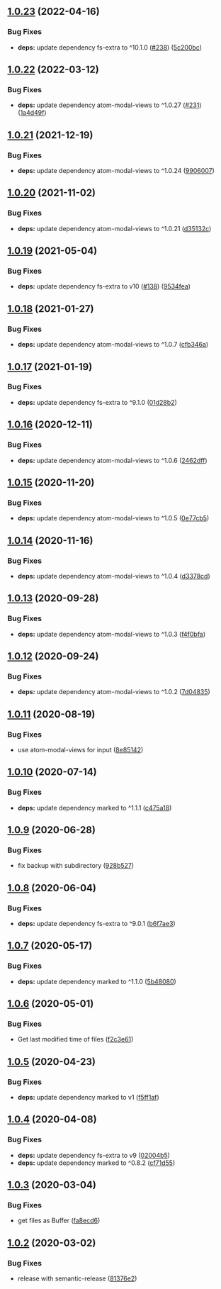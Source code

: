 ## [1.0.23](https://github.com/UziTech/sync-settings-folder-location/compare/v1.0.22...v1.0.23) (2022-04-16)


### Bug Fixes

* **deps:** update dependency fs-extra to ^10.1.0 ([#238](https://github.com/UziTech/sync-settings-folder-location/issues/238)) ([5c200bc](https://github.com/UziTech/sync-settings-folder-location/commit/5c200bc78b27b0a40ab59deeab219acc66adbd9f))

## [1.0.22](https://github.com/UziTech/sync-settings-folder-location/compare/v1.0.21...v1.0.22) (2022-03-12)


### Bug Fixes

* **deps:** update dependency atom-modal-views to ^1.0.27 ([#231](https://github.com/UziTech/sync-settings-folder-location/issues/231)) ([1a4d49f](https://github.com/UziTech/sync-settings-folder-location/commit/1a4d49f01dedaca34a3020943673d96f2ff55bea))

## [1.0.21](https://github.com/UziTech/sync-settings-folder-location/compare/v1.0.20...v1.0.21) (2021-12-19)


### Bug Fixes

* **deps:** update dependency atom-modal-views to ^1.0.24 ([9906007](https://github.com/UziTech/sync-settings-folder-location/commit/99060077b3c675e4502f690eea208743432ddaf5))

## [1.0.20](https://github.com/UziTech/sync-settings-folder-location/compare/v1.0.19...v1.0.20) (2021-11-02)


### Bug Fixes

* **deps:** update dependency atom-modal-views to ^1.0.21 ([d35132c](https://github.com/UziTech/sync-settings-folder-location/commit/d35132c4b1da9facc05c1f2b2ca77bd76705d628))

## [1.0.19](https://github.com/UziTech/sync-settings-folder-location/compare/v1.0.18...v1.0.19) (2021-05-04)


### Bug Fixes

* **deps:** update dependency fs-extra to v10 ([#138](https://github.com/UziTech/sync-settings-folder-location/issues/138)) ([9534fea](https://github.com/UziTech/sync-settings-folder-location/commit/9534fea0c9547d0ff866e6a4b12b612bc02e7e68))

## [1.0.18](https://github.com/UziTech/sync-settings-folder-location/compare/v1.0.17...v1.0.18) (2021-01-27)


### Bug Fixes

* **deps:** update dependency atom-modal-views to ^1.0.7 ([cfb346a](https://github.com/UziTech/sync-settings-folder-location/commit/cfb346aa356dec73f7992e4ced5007711a63d78d))

## [1.0.17](https://github.com/UziTech/sync-settings-folder-location/compare/v1.0.16...v1.0.17) (2021-01-19)


### Bug Fixes

* **deps:** update dependency fs-extra to ^9.1.0 ([01d28b2](https://github.com/UziTech/sync-settings-folder-location/commit/01d28b252d6713b9d3df809fec372ade90b965b6))

## [1.0.16](https://github.com/UziTech/sync-settings-folder-location/compare/v1.0.15...v1.0.16) (2020-12-11)


### Bug Fixes

* **deps:** update dependency atom-modal-views to ^1.0.6 ([2462dff](https://github.com/UziTech/sync-settings-folder-location/commit/2462dff7539fdf2b2638e878b777c443c9673b41))

## [1.0.15](https://github.com/UziTech/sync-settings-folder-location/compare/v1.0.14...v1.0.15) (2020-11-20)


### Bug Fixes

* **deps:** update dependency atom-modal-views to ^1.0.5 ([0e77cb5](https://github.com/UziTech/sync-settings-folder-location/commit/0e77cb598f77db1057cb5510035552e307579538))

## [1.0.14](https://github.com/UziTech/sync-settings-folder-location/compare/v1.0.13...v1.0.14) (2020-11-16)


### Bug Fixes

* **deps:** update dependency atom-modal-views to ^1.0.4 ([d3378cd](https://github.com/UziTech/sync-settings-folder-location/commit/d3378cd67a4e41f8a4d79438c4c9610575e0a546))

## [1.0.13](https://github.com/UziTech/sync-settings-folder-location/compare/v1.0.12...v1.0.13) (2020-09-28)


### Bug Fixes

* **deps:** update dependency atom-modal-views to ^1.0.3 ([f4f0bfa](https://github.com/UziTech/sync-settings-folder-location/commit/f4f0bfafd59ca7510bfc6deb78b5ad0869a52a6a))

## [1.0.12](https://github.com/UziTech/sync-settings-folder-location/compare/v1.0.11...v1.0.12) (2020-09-24)


### Bug Fixes

* **deps:** update dependency atom-modal-views to ^1.0.2 ([7d04835](https://github.com/UziTech/sync-settings-folder-location/commit/7d04835da7d38d2099a6d978cfb4b3c5f7feee65))

## [1.0.11](https://github.com/UziTech/sync-settings-folder-location/compare/v1.0.10...v1.0.11) (2020-08-19)


### Bug Fixes

* use atom-modal-views for input ([8e85142](https://github.com/UziTech/sync-settings-folder-location/commit/8e851422360be05df237c1cd21da43091b48f4dc))

## [1.0.10](https://github.com/UziTech/sync-settings-folder-location/compare/v1.0.9...v1.0.10) (2020-07-14)


### Bug Fixes

* **deps:** update dependency marked to ^1.1.1 ([c475a18](https://github.com/UziTech/sync-settings-folder-location/commit/c475a18e1e2599f6a6faa23ae216c4f7e46adaf2))

## [1.0.9](https://github.com/UziTech/sync-settings-folder-location/compare/v1.0.8...v1.0.9) (2020-06-28)


### Bug Fixes

* fix backup with subdirectory ([928b527](https://github.com/UziTech/sync-settings-folder-location/commit/928b52726003e321eb5c0609ce906384350e7058))

## [1.0.8](https://github.com/UziTech/sync-settings-folder-location/compare/v1.0.7...v1.0.8) (2020-06-04)


### Bug Fixes

* **deps:** update dependency fs-extra to ^9.0.1 ([b6f7ae3](https://github.com/UziTech/sync-settings-folder-location/commit/b6f7ae3b6acaf992c83ce28c4fce9b1fab75353c))

## [1.0.7](https://github.com/UziTech/sync-settings-folder-location/compare/v1.0.6...v1.0.7) (2020-05-17)


### Bug Fixes

* **deps:** update dependency marked to ^1.1.0 ([5b48080](https://github.com/UziTech/sync-settings-folder-location/commit/5b48080c89fa7b7ed0430ea2f7605b73e16fff19))

## [1.0.6](https://github.com/UziTech/sync-settings-folder-location/compare/v1.0.5...v1.0.6) (2020-05-01)


### Bug Fixes

* Get last modified time of files ([f2c3e61](https://github.com/UziTech/sync-settings-folder-location/commit/f2c3e614c7b2c19f9f0cdb36d5c4b003c898d0ed))

## [1.0.5](https://github.com/UziTech/sync-settings-folder-location/compare/v1.0.4...v1.0.5) (2020-04-23)


### Bug Fixes

* **deps:** update dependency marked to v1 ([f5ff1af](https://github.com/UziTech/sync-settings-folder-location/commit/f5ff1af9f836b22ffa27484d00307c69b0be1393))

## [1.0.4](https://github.com/UziTech/sync-settings-folder-location/compare/v1.0.3...v1.0.4) (2020-04-08)


### Bug Fixes

* **deps:** update dependency fs-extra to v9 ([02004b5](https://github.com/UziTech/sync-settings-folder-location/commit/02004b57205129f2d83152c2cd6a062d77192487))
* **deps:** update dependency marked to ^0.8.2 ([cf71d55](https://github.com/UziTech/sync-settings-folder-location/commit/cf71d550eabbde8a4dea5404449990c248104e0f))

## [1.0.3](https://github.com/UziTech/sync-settings-folder-location/compare/v1.0.2...v1.0.3) (2020-03-04)


### Bug Fixes

* get files as Buffer ([fa8ecd6](https://github.com/UziTech/sync-settings-folder-location/commit/fa8ecd6e4ec1980c420b15b1a8c42ee3effcad66))

## [1.0.2](https://github.com/UziTech/sync-settings-folder-location/compare/v1.0.1...v1.0.2) (2020-03-02)


### Bug Fixes

* release with semantic-release ([81376e2](https://github.com/UziTech/sync-settings-folder-location/commit/81376e240c82489b6269ea51ce1f491aa53fb536))

